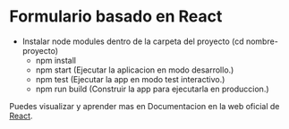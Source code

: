 # Formulario basado en React

* Instalar node modules dentro de la carpeta del proyecto (cd nombre-proyecto)
  - npm install
  - npm start (Ejecutar la aplicacion en modo desarrollo.)
  - npm test (Ejecutar la app en modo test interactivo.)
  - npm run build (Construir la app para ejecutarla en produccion.)

Puedes visualizar y aprender mas en Documentacion en la web oficial de [React](https://reactjs.org/).
